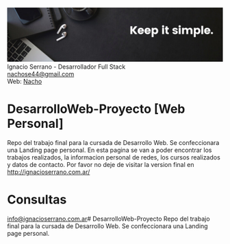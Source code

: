 ![Iserrano banner](/img/header.png)
Ignacio Serrano - Desarrollador Full Stack\
nachose44@gmail.com\
Web: [Nacho](http://ignacioserrano.com.ar)


# DesarrolloWeb-Proyecto [Web Personal]
Repo del trabajo final para la cursada de Desarrollo Web. Se confeccionara una Landing page personal.
En esta pagina se van a poder encontrar los trabajos realizados, la informacion personal de redes, los cursos realizados y datos de contacto.
Por favor no deje de visitar la version final en http://ignacioserrano.com.ar/
# Consultas
info@ignacioserrano.com.ar# DesarrolloWeb-Proyecto
Repo del trabajo final para la cursada de Desarrollo Web. Se confeccionara una Landing page personal.
